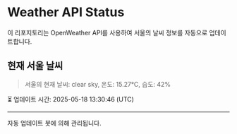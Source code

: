 
# Weather API Status

이 리포지토리는 OpenWeather API를 사용하여 서울의 날씨 정보를 자동으로 업데이트합니다.

## 현재 서울 날씨
> 서울의 현재 날씨: clear sky, 온도: 15.27°C, 습도: 42%

⏳ 업데이트 시간: 2025-05-18 13:30:46 (UTC)

---
자동 업데이트 봇에 의해 관리됩니다.
